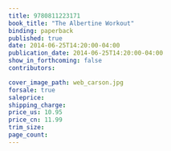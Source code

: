```yaml
---
title: 9780811223171
book_title: "The Albertine Workout"
binding: paperback
published: true
date: 2014-06-25T14:20:00-04:00
publication_date: 2014-06-25T14:20:00-04:00
show_in_forthcoming: false
contributors:

cover_image_path: web_carson.jpg
forsale: true
saleprice:
shipping_charge:
price_us: 10.95
price_cn: 11.99
trim_size:
page_count:
---
```


